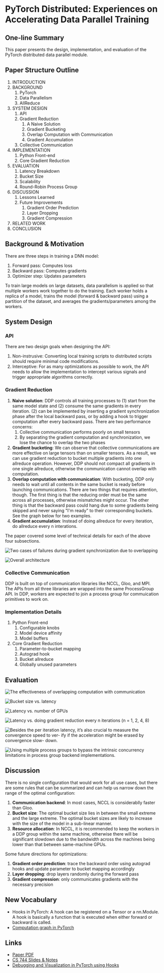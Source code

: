 # PyTorch Distributed: Experiences on Accelerating Data Parallel Training

## One-line Summary

This paper presents the design, implementation, and evaluation of the PyTorch distributed data parallel module.

## Paper Structure Outline

1. INTRODUCTION
2. BACKGROUND
   1. PyTorch
   2. Data Parallelism
   3. AllReduce
3. SYSTEM DESIGN
   1. API
   2. Gradient Reduction
      1. A Naive Solution
      2. Gradient Bucketing
      3. Overlap Computation with Communication
      4. Gradient Accumulation
   3. Collective Communication
4. IMPLEMENTATION
   1. Python Front-end
   2. Core Gradient Reduction
5. EVALUATION
   1. Latency Breakdown
   2. Bucket Size
   3. Scalability
   4. Round-Robin Process Group
6. DISCUSSION
   1. Lessons Learned
   2. Future Improvements
      1. Gradient Order Prediction
      2. Layer Dropping
      3. Gradient Compression
7. RELATED WORK
8. CONCLUSION

## Background & Motivation

There are three steps in training a DNN model:

1. Forward pass: Computes loss
2. Backward pass: Computes gradients
3. Optimizer step: Updates parameters

To train large models on large datasets, data parallelism is applied so that multiple workers work together to do the training. Each worker holds a replica of a model, trains the model \(forward & backward pass\) using a partition of the dataset, and averages the gradients/parameters among the workers.

## System Design

### API

There are two design goals when designing the API:

1. Non-instrusive: Converting local training scripts to distributed scripts should require minimal code modifications.
2. Interceptive: For as many optimizations as possible to work, the API needs to allow the implementation to intercept various signals and trigger appropriate algorithms correctly.

### Gradient Reduction

1. **Naive solution**: DDP controls all training processes to \(1\) start from the same model state and \(2\) consume the same gradients in every iteration. \(2\) can be implemented by inserting a gradient synchronization phase after the local backward pass, or by adding a hook to trigger computation after every backward pass. There are two performance concerns:
   1. Collective communication performs poorly on small tensors
   2. By separating the gradient computation and synchronization, we lose the chance to overlap the two phases
2. **Gradient bucketing**: We can observe that collective communications are more effective on large tensors than on smaller tensors. As a result, we can use gradient reduction to bucket multiple gradients into one allreduce operation. However, DDP should not compact all gradients in one single allreduce, otherwise the communication cannot overlap with computation.
3. **Overlap computation with communication**: With bucketing, DDP only needs to wait until all contents in the same bucket is ready before launching communications. There are two things that requires attention, though. The first thing is that the reducing order must be the same across all processes, otherwise mismatches might occur. The other thing is that the backward pass could hang due to some gradients being skipped and never saying "I'm ready" to their corresponding buckets. See the graph below for two examples.
4. **Gradient accumulation**: Instead of doing allreduce for every iteration, do allreduce every n interations.

The paper covered some level of technical details for each of the above four subsections.

![Two cases of failures during gradient synchronization due to overlapping](../../.gitbook/assets/screen-shot-2020-12-18-at-9.44.12-pm.png)

![Overall architecture](../../.gitbook/assets/screen-shot-2020-12-18-at-10.07.47-pm.png)

### Collective Communication

DDP is built on top of communication libraries like NCCL, Gloo, and MPI. The APIs from all three libraries are wrapped into the same ProcessGroup API. In DDP, workers are expected to join a process group for commuication primitives to work on.

### Implementation Details

1. Python Front-end
   1. Configurable knobs
   2. Model device affinity
   3. Model buffers
2. Core Gradient Reduction
   1. Parameter-to-bucket mapping
   2. Autograd hook
   3. Bucket allreduce
   4. Globally unused parameters

## Evaluation

![The effectiveness of overlapping computation with communication](../../.gitbook/assets/screen-shot-2020-12-19-at-6.09.59-pm.png)

![Bucket size vs. latency](../../.gitbook/assets/screen-shot-2020-12-19-at-10.51.29-pm.png)

![Latency vs. number of GPUs](../../.gitbook/assets/screen-shot-2020-12-19-at-10.54.14-pm.png)

![Latency vs. doing gradient reduction every n iterations \(n = 1, 2, 4, 8\)](../../.gitbook/assets/screen-shot-2020-12-19-at-10.55.45-pm.png)

![Besides the per iteration latency, it&#x2019;s also crucial to measure the convergence speed to ver- ify if the acceleration might be erased by convergence slow- down.](../../.gitbook/assets/screen-shot-2020-12-19-at-11.10.08-pm.png)

![Using multiple process groups to bypass the intrinsic concurrency limitations in process group backend implementations.](../../.gitbook/assets/screen-shot-2020-12-19-at-11.12.35-pm.png)

## Discussion

There is no single configuration that would work for all use cases, but there are some rules that can be summarized and can help us narrow down the range of the optimal configuration:

1. **Communication backend**: In most cases, NCCL is considerablly faster than Gloo.
2. **Bucket size**: The optimal bucket size lies in between the small extreme and the large extreme. The optimal bucket sizes are likely to increase with the size of the model in a sub-linear manner.
3. **Resource allocation**: In NCCL, it is recommended to keep the workers in a DDP group within the same machine, otherwise there will be significant slowdown due to the bandwidth across the machines being lower than that between same-machine GPUs.

Some future directions for optimizations:

1. **Gradient order prediction**: trace the backward order using autograd hooks and update parameter to bucket mapping accordingly
2. **Layer dropping**: drop layers randomly during the forward pass
3. **Gradient compression**: only communicates gradients with the necessary precision

## New Vocabulary

* Hooks in PyTorch: A hook can be registered on a Tensor or a nn.Module. A hook is basically a function that is executed when either forward or backward is called.
* [Computation graph in PyTorch](https://jdhao.github.io/2017/11/12/pytorch-computation-graph/)

## Links

* [Paper PDF](https://arxiv.org/pdf/2006.15704.pdf)
* [CS 744 Slides & Notes](http://pages.cs.wisc.edu/~shivaram/cs744-fa20-slides/cs744-pytorch-notes.pdf)
* [Debugging and Visualization in PyTorch using Hooks](https://blog.paperspace.com/pytorch-hooks-gradient-clipping-debugging/)










